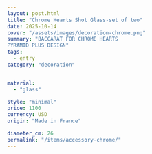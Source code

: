 ```yaml
---
layout: post.html
title: "Chrome Hearts Shot Glass-set of two"
date: 2025-10-14
cover: "/assets/images/decoration-chrome.png"
summary: "BACCARAT FOR CHROME HEARTS
PYRAMID PLUS DESIGN"
tags:
  - entry
category: "decoration"


material:
  - "glass"

style: "minimal"
price: 1100          
currency: USD  
origin: "Made in France"

diameter_cm: 26
permalink: "/items/accessory-chrome/"
---
```


